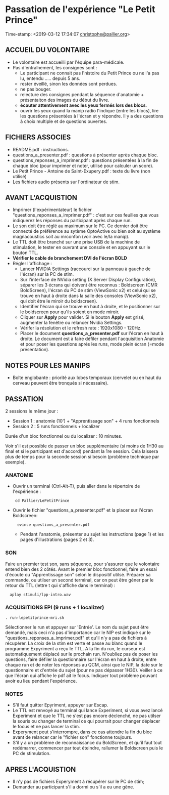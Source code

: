 Passation de l'expérience "Le Petit Prince"
===========================================

Time-stamp: <2019-03-12 17:34:07 christophe@pallier.org>


## ACCUEIL DU VOLONTAIRE ##
* Le volontaire est accueilli par l'équipe para-médicale.
* Pas d'entraînement, les consignes sont :
    * Le participant ne connait pas l'histoire du Petit Prince ou ne l'a pas lu, entendu .....  depuis 5 ans.
    * rester éveillé, sinon les données sont perdues.
    * ne pas bouger.
    * relecture des consignes pendant la séquence d'anatomie + présentaiton des images du début du livre.
    * **écouter attentivement avec les yeux fermés lors des blocs**.
    * ouvrir les yeux quand la manip radio l'indique (entre les blocs), lire les questions présentées
          à l'écran et y répondre. Il y a des questions à choix multiple et de questions ouvertes.
        
        
        
## FICHIERS ASSOCIES ## 
* README.pdf : instructions.
* questions_a_presenter.pdf : questions à présenter après chaque bloc.
* questions_reponses_a_imprimer.pdf : questions présentées à la fin de chaque bloc (pour imprimer et noter, utilisé pour calculer un score).
* Le Petit Prince - Antoine de Saint-Exupery.pdf : texte du livre (non utilisé)
* Les fichiers audio présents sur l'ordinateur de stim.



## AVANT L'ACQUISTION ##
* Imprimer (l'expérimentateur) le fichier "questions_reponses_a_imprimer.pdf" :  c'est sur ces feuilles que vous indiquerez les réponses du participant après chaque run.
* Le son doit être réglé au maximum sur le PC. Ce dernier doit être connecté de préférence au sytème OptoActive ou bien soit au système magnacoustics soit au mrconfon (voir avec le/la manip).
* Le TTL doit être branché sur une prise USB de la machine de stimulation, le tester en ouvrant une console et en appuyant sur le bouton TTL.
* **Vérifier le cable de branchement DVI de l'écran BOLD**
* Régler l'affichage :  
    * Lancer NVIDIA Settings (raccourci sur la panneau à gauche de l'écran) sur la PC de stim.  
    * Sur l'interface de NVidia setting (X Server Display Configuration), séparer les 3 écrans qui doivent être reconnus : Boldscreen (CMR BoldScreen), l'écran du PC de stim (ViewSonic x2) et celui qui se trouve en haut à droite dans la salle des consoles (ViewSonic x2), qui doit être le miroir du boldscreen). 
    * Identifier l'écran qui se trouve en haut à droite, et le positionner sur le boldscreen pour qu'ils soient en mode miroir.
    * Cliquer sur **Apply** pour valider. Si le bouton **Apply** est grisé, augmenter la fenêtre ou relancer Nvidia Settings.
    * Vérifer la résolution et le refresh rate : 1920x1080 - 120Hz.
    * Placer le document **questions_a_presenter.pdf** sur l'écran en haut à droite. Le document est à faire défiler pendant l'acquisition Anatomie et pour poser les questions après les runs, mode plein écran (=mode présentation).



## NOTES POUR LES MANIPS ##
* Boîte englobante : priorité aux lobes temporaux (cervelet ou en haut du cerveau peuvent être tronqués si nécessaire).


## PASSATION ##
2 sessions le même jour :

* Session 1 : anatomie (10') +  "Apprentissage son" + 4 runs fonctionnels 
* Session 2 : 5 runs fonctionnels + localizer

Durée d'un bloc fonctionnel ou du localizer : 10 minutes.

Voir s'il est possible de passer un bloc supplémentaire (si moins de 1H30 au final et si le participant est d'accord) pendant la 1re session. Cela laissera plus de temps pour la seconde session si besoin (problème technique par exemple). 


### ANATOMIE ###
* Ouvrir un terminal (Ctrl-Alt-T), puis aller dans le répertoire de l'expérience :

       cd Pallier/LePetitPrince


* Ouvrir le fichier "questions_a_presenter.pdf" et la placer sur l'écran Boldscreen:

        evince questions_a_presenter.pdf
        
        
  * Pendant l'anatomie, présenter au sujet les instructions (page 1) et les pages d'illustrations (pages 2 et 3).


### SON ###
Faire un premier test son, sans séquence, pour s'assurer que le volontaire entend bien des 2 côtés.
Avant le premier bloc fonctionnel, faire un essai d'écoute ou "Apprentissage son" selon le dispositif utilsé. Préparer sa commande, ou utilser
un second terminal, car on peut être géner par le retour du TTL (lettre t qui s'affiche dans le terminal) :


      aplay stimuli/lpp-intro.wav


### ACQUISITIONS EPI (9 runs + 1 localizer) ###

    . run-lepetitprince-mri.sh


Sélectionner le run et appuyer sur 'Entrée'. Le nom du sujet peut être demandé, mais ceci n'a pas d'importance car le NIP est indiqué sur le "questions_reponses_a_imprimer.pdf" et qu'il n'y a pas de fichiers à récupérer. La croix de la stim est verte et passe au blanc quand le programme Expyriment a reçu le TTL. A la fin du run, le curseur est automatiquement déplacé sur le prochain run. N'oubliez pas de poser les questions, faire défiler la questionnaire sur l'écran en haut à droite, entre chaque run et de noter les réponses au QCM, ainsi que le NIP, la date sur le questionnaire et d'entrée du sujet (pour ne pas dépasser 1H30). Veiller à ce que l'écran qui affiche le pdf ait le focus. Indiquer tout problème pouvant avoir eu lieu pendant l'expérience.


### NOTES ###    
* S'il faut quitter Epyriment, appuyer sur Escap.
* Le TTL est renvoyé au terminal qui lance Experiment, si vous avez lancé Experiment et que le TTL ne s'est pas encore déclenché, ne pas utilser la souris ou changer de terminal ce qui pourrait pour changer déplacer le focus et ne pas lancer la stim.
* Experyment peut s'interrompre, dans ce cas attendre la fin du bloc avant de relancer car le "fichier son" fonctionne toujours.
* S'il y a un problème de reconnaissance du BoldScreen, et qu'il faut tout redémarrer, commencer par tout éteindre, rallumer la Boldscreen puis le PC de stimulation.
      

## APRES L'ACQUISTION ##
* Il n'y pas de fichiers Experyment à récupérer sur le PC de stim;
* Demander au participant s'il a dormi ou s'il a eu une gêne.



